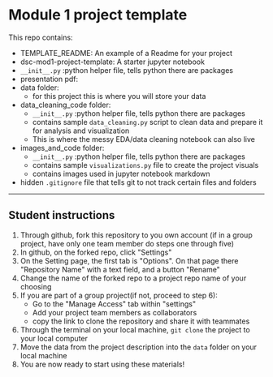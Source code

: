 # Module 1 project template

This repo contains:
- TEMPLATE_README: An example of a Readme for your project 
- dsc-mod1-project-template: A starter jupyter notebook
- `__init__.py` :python helper file, tells python there are packages 
- presentation pdf:
- data folder:
  - for this project this is where you will store your data
- data_cleaning_code folder:
  - `__init__.py` :python helper file, tells python there are packages 
  - contains sample `data_cleaning.py` script to clean data and prepare it for analysis and visualization
  - This is where the messy EDA/data cleaning notebook can also live
- images_and_code folder:
  - `__init__.py` :python helper file, tells python there are packages 
  - contains sample `visualizations.py` file to create the project visuals
  - contains images used in jupyter notebook markdown
- hidden `.gitignore` file that tells git to not track certain files and folders

***
## Student instructions

1. Through github, fork this repository to you own account (if in a group project, have only one team member do steps one through five)
2. In github, on the forked repo, click "Settings"
3. On the Setting page, the first tab is "Options". On that page there  "Repository Name" with a text field, and a button "Rename"
4. Change the name of the forked repo to a project repo name of your choosing
5. If you are part of a group project(if not, proceed to step 6):
   - Go to the "Manage Access" tab within "settings"
   - Add your project team members as collaborators
   - copy the link to clone the repository and share it with teammates 
6. Through the terminal on your local machine, `git clone` the project to your local computer
7. Move the data from the project description into the `data` folder on your local machine
8. You are now ready to start using these materials!


